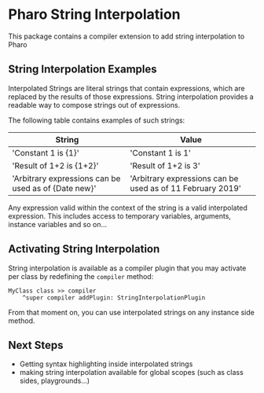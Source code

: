# Pharo String Interpolation

This package contains a compiler extension to add string interpolation to Pharo

## String Interpolation Examples

Interpolated Strings are literal strings that contain expressions, which are replaced by the results of those expressions.
String interpolation provides a readable way to compose strings out of expressions.

The following table contains examples of such strings:

| String        | Value           |
| ------------- |-------------|
| 'Constant 1 is {1}'      | 'Constant 1 is 1' |
| 'Result of 1+2 is {1+2}'      | 'Result of 1+2 is 3'      |
| 'Arbitrary expressions can be used as of {Date new}' |  'Arbitrary expressions can be used as of 11 February 2019'   |

Any expression valid within the context of the string is a valid interpolated expression.
This includes access to temporary variables, arguments, instance variables and so on...

## Activating String Interpolation

String interpolation is available as a compiler plugin that you may activate per class by redefining the `compiler` method:

```smalltalk
MyClass class >> compiler
	^super compiler addPlugin: StringInterpolationPlugin
```

From that moment on, you can use interpolated strings on any instance side method.

## Next Steps

- Getting syntax highlighting inside interpolated strings
- making string interpolation available for global scopes (such as class sides, playgrounds...)
